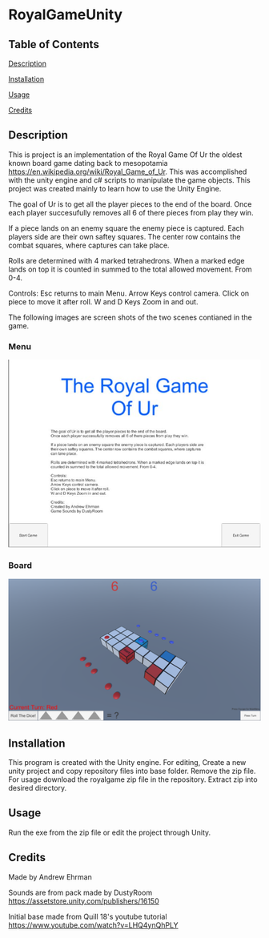 # RoyalGameUnity

## Table of Contents
[Description](#description)

[Installation](#installation)

[Usage](#usage)

[Credits](#credits)


## Description
This is project is an implementation of the Royal Game Of Ur the oldest known board game dating back to mesopotamia 
https://en.wikipedia.org/wiki/Royal_Game_of_Ur. This was accomplished with the unity engine and c# scripts to manipulate the game objects. This project was created mainly to learn how to use the Unity Engine.

The goal of Ur is to get all the player pieces to the end of the board.
Once each player succesufully removes all 6 of there pieces from play they win.

If a piece lands on an enemy square the enemy piece is captured. Each players side are their own saftey squares. The center row contains the combat squares, where captures can take place.

Rolls are determined with 4 marked tetrahedrons. When a marked edge lands on top it is counted in summed to the total allowed movement. From 0-4.

Controls:
Esc returns to main Menu.
Arrow Keys control camera.
Click on piece to move it after roll.
W and D Keys Zoom in and out.

The following images are screen shots of the two scenes contianed in the game.

### Menu

![menu-image](./Img/MenuImage.JPG)

### Board

![ur-image](./Img/UrImage.png)

## Installation
This program is created with the Unity engine. For editing, Create a new unity project and copy repository files into base folder. Remove the zip file.
For usage download the royalgame zip file in the repository. Extract zip into desired directory.


## Usage
Run the exe from the zip file or edit the project through Unity.

## Credits

Made by Andrew Ehrman

Sounds are from pack made by DustyRoom https://assetstore.unity.com/publishers/16150

Initial base made from Quill 18's youtube tutorial https://www.youtube.com/watch?v=LHQ4ynQhPLY
